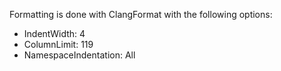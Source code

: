 Formatting is done with ClangFormat with the following options:

- IndentWidth: 4
- ColumnLimit: 119
- NamespaceIndentation: All
